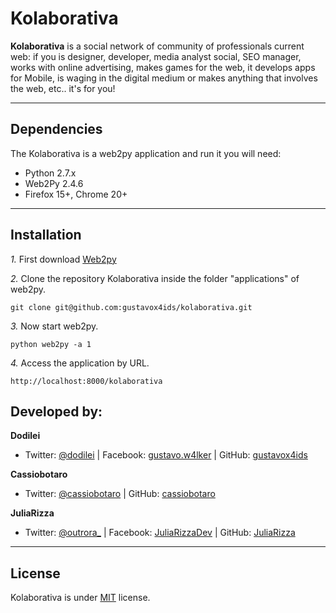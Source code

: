 Kolaborativa
============

**Kolaborativa** is a social network of community of professionals current web: if you is designer, developer, media analyst social, SEO manager, works with online advertising, makes games for the web, it develops apps for Mobile, is waging in the digital medium or makes anything that involves the web, etc.. it's for you!

---------------------------------------

Dependencies
--------------

The Kolaborativa is a web2py application and run it you will need:

- Python 2.7.x
- Web2Py 2.4.6
- Firefox 15+, Chrome 20+

---------------------------------------

Installation
------------

*1.*  First download [Web2py](https://github.com/web2py/web2py)

*2.*  Clone the repository Kolaborativa inside the folder "applications" of web2py.

    git clone git@github.com:gustavox4ids/kolaborativa.git

*3.*  Now start web2py.

    python web2py -a 1

*4.*  Access the application by URL.

    http://localhost:8000/kolaborativa


Developed by:
--------------

**Dodilei**
+ Twitter: [@dodilei](http://twitter.com/dodilei "Twitter") | Facebook: [gustavo.w4lker](http://www.facebook.com/gustavo.w4lker/ "Facebook") | GitHub: [gustavox4ids](http://github.com/gustavox4ids "GitHub")

**Cassiobotaro**
+ Twitter: [@cassiobotaro](http://twitter.com/cassiobotaro "Twitter") | GitHub: [cassiobotaro](http://github.com/cassiobotaro "GitHub")

**JuliaRizza**
+ Twitter: [@outrora_](http://twitter.com/outrora_ "Twitter") | Facebook: [JuliaRizzaDev](http://www.facebook.com/JuliaRizzaDev/ "Facebook") | GitHub: [JuliaRizza](http://github.com/JuliaRizza "GitHub")

---------------------------------------

License
---------------------
Kolaborativa is under [MIT](http://www.opensource.org/licenses/mit-license.php/ "MIT license") license.